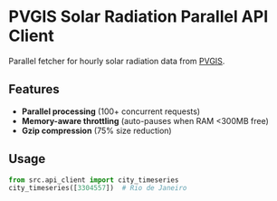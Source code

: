 # PVGIS Solar Radiation Parallel API Client  

Parallel fetcher for hourly solar radiation data from [PVGIS](https://re.jrc.ec.europa.eu/pvg_tools/en/#HR).

## Features  
- **Parallel processing** (100+ concurrent requests)  
- **Memory-aware throttling** (auto-pauses when RAM <300MB free)  
- **Gzip compression** (75% size reduction)  

## Usage  
```python
from src.api_client import city_timeseries
city_timeseries([3304557])  # Rio de Janeiro